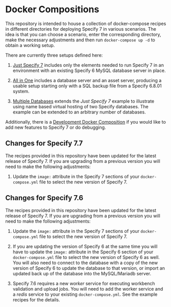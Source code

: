 # Docker Compositions

This repository is intended to house a collection of docker-compose
recipes in different directories for deploying Specify 7 in various
scenarios. The idea is that you can choose a scenario, enter the
corresponding directory, make the necessary adjustments and then run
`docker-compose up -d` to obtain a working setup.

There are currently three setups defined here:

1) [Just Specify 7](just-specify7/README.md) includes only the elements needed
to run Specify 7 in an environment with an existing Specify 6 MySQL
database server in place.

2) [All in One](all-in-one/README.md) includes a database server and
an asset server, producing a usable setup starting only with a SQL
backup file from a Specify 6.8.01 system.

3) [Multiple Databases](multiple-databases/README.md) extends the
*Just Specify 7* example to illustrate using name based virtual hosting
of two Specify databases. The example can be extended to an arbitrary
number of databases.

Additionally, there is a
[Development Docker Composition](https://github.com/specify/specify7/wiki/Docker-Workflow-for-Development)
if you would like to add new features to Specify 7 or do debugging.

## Changes for Specify 7.7

The recipes provided in this repository have been updated for the
latest release of Specify 7. If you are upgrading from a previous
version you will need to make the following adjustments:

1. Update the `image:` attribute in the Specify 7 sections of your
   `docker-compose.yml` file to select the new version of Specify 7.

## Changes for Specify 7.6

The recipes provided in this repository have been updated for the
latest release of Specify 7. If you are upgrading from a previous
version you will need to make the following adjustments:

1. Update the `image:` attribute in the Specify 7 sections of your
   `docker-compose.yml` file to select the new version of Specify 7.

2. If you are updating the version of Specify 6 at the same time you
   will have to update the `image:` attribute in the Specify 6 section of your
   `docker-compose.yml` file to select the new version of Specify 6 as
   well. You will also need to connect to the database with a copy of
   the new version of Specify 6 to update the database to that
   version, or import an updated back up of the database into the
   MySQL/Mariadb server.

3. Specify 7.6 requires a new *worker* service for executing workbench
   validation and upload jobs. You will need to add the worker service
   and a *redis* service to your existing `docker-compose.yml`. See
   the example recipes for the details.
